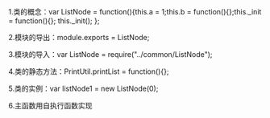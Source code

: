 1.类的概念：var ListNode = function(){this.a = 1;this.b = function(){};this._init = function(){}; this._init(); };

2.模块的导出：module.exports = ListNode;

3.模块的导入：var ListNode = require("../common/ListNode");

4.类的静态方法：PrintUtil.printList = function(){};

5.类的实例：var listNode1 = new ListNode(0);

6.主函数用自执行函数实现